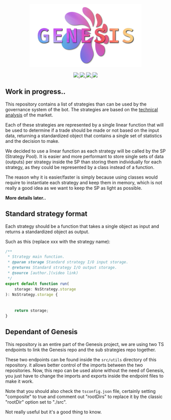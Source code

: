 <p align="center">
    <a href="https://github.com/cybearl/genesis" target="_blank">
        <img src="https://raw.githubusercontent.com/cybearl/genesis/main/assets/logo.png" width="350" alt="Genesis logo">
    </a>
</p>

<p align="center">
    <a href="https://github.com/yoratoni" target="_blank">
        <img src="https://img.shields.io/badge/made%20by-Yoratoni-858FF0?style=flat-square">
    </a>
    <a href="https://github.com/cybearl/strategies/blob/main/LICENSE" target="_blank">
        <img src="https://img.shields.io/github/license/cybearl/strategies?color=D962F2&style=flat-square">
    </a>
    <a href="https://github.com/cybearl/strategies/issues" target="_blank">
        <img src="https://img.shields.io/github/issues-raw/cybearl/strategies?color=FF8D70&style=flat-square">
    </a>
    <a href="https://github.com/cybearl/strategies/blob/main/package.json" target="_blank">
        <img src="https://img.shields.io/github/package-json/v/cybearl/strategies?color=FDD384&style=flat-square">
    </a>
</p>


Work in progress..
------------------
This repository contains a list of strategies than can be used by the governance system of the bot.
The strategies are based on the [technical analysis](https://en.wikipedia.org/wiki/Technical_analysis) of the market.

Each of these strategies are represented by a single linear function that will be used to determine if a trade should be made or not
based on the input data, returning a standardized object that contains a single set of statistics and the decision to make.

We decided to use a linear function as each strategy will be called by the SP (Strategy Pool).
It is easier and more performant to store single sets of data (outputs) per strategy inside the SP
than storing them individually for each strategy, as they could be represented by a class instead of a function.

The reason why it is easier/faster is simply because using classes would require to instantiate each strategy
and keep them in memory, which is not really a good idea as we want to keep the SP as light as possible.

**More details later..**

Standard strategy format
------------------------
Each strategy should be a function that takes a single object as input
and returns a standardized object as output.

Such as this (replace xxx with the strategy name):

```typescript
/**
 * Strategy main function.
 * @param storage Standard strategy I/O input storage.
 * @returns Standard strategy I/O output storage.
 * @source [author.](video link)
 */
export default function run(
    storage: NsStrategy.storage
): NsStrategy.storage {


    return storage;
}
```

Dependant of Genesis
--------------------
This repository is an entire part of the Genesis project, we are using two TS endpoints
to link the Genesis repo and the sub strategies repo together.

These two endpoints can be found inside the `src/utils` directory of this repository.
it allows better control of the imports between the two repositories. Now,
this repo can be used alone without the need of Genesis, you just have to change the imports
and exports inside the endpoint files to make it work.

Note that you should also check the `tsconfig.json` file, certainly setting "composite" to true
and comment out "rootDirs" to replace it by the classic "rootDir" option set to "./src".

Not really useful but it's a good thing to know.